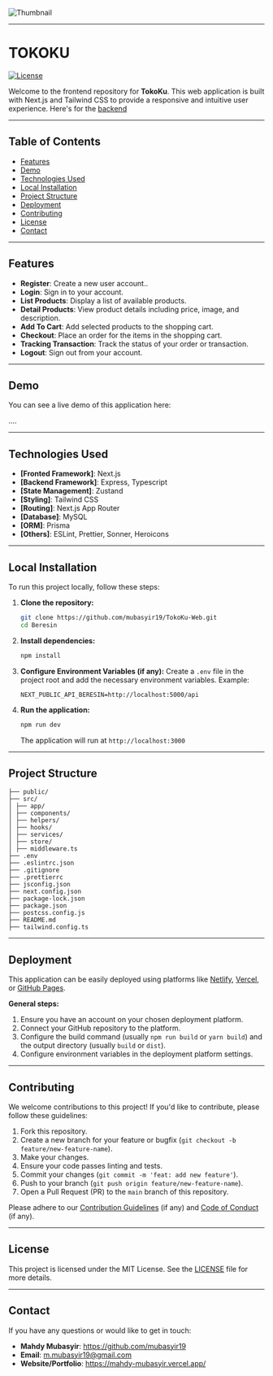![Thumbnail](./thumbnail.png)

---

# TOKOKU

[![License](https://img.shields.io/badge/License-MIT-blue.svg)](LICENSE)

Welcome to the frontend repository for **TokoKu**. This web application is built with Next.js and Tailwind CSS to provide a responsive and intuitive user experience. Here's for the [backend](https://github.com/mubasyir19/TokoKu-Backend)

---

## Table of Contents

- [Features](#features)
- [Demo](#demo)
- [Technologies Used](#technologies-used)
- [Local Installation](#local-installation)
- [Project Structure](#project-structure)
- [Deployment](#deployment)
- [Contributing](#contributing)
- [License](#license)
- [Contact](#contact)

---

## Features

- **Register**: Create a new user account..
- **Login**: Sign in to your account.
- **List Products**: Display a list of available products.
- **Detail Products**: View product details including price, image, and description.
- **Add To Cart**: Add selected products to the shopping cart.
- **Checkout**: Place an order for the items in the shopping cart.
- **Tracking Transaction**: Track the status of your order or transaction.
- **Logout**: Sign out from your account.

---

## Demo

You can see a live demo of this application here:

....

---

## Technologies Used

- **[Fronted Framework]**: Next.js
- **[Backend Framework]**: Express, Typescript
- **[State Management]**: Zustand
- **[Styling]**: Tailwind CSS
- **[Routing]**: Next.js App Router
- **[Database]**: MySQL
- **[ORM]**: Prisma
- **[Others]**: ESLint, Prettier, Sonner, Heroicons

---

## Local Installation

To run this project locally, follow these steps:

1.  **Clone the repository:**

    ```bash
    git clone https://github.com/mubasyir19/TokoKu-Web.git
    cd Beresin
    ```

2.  **Install dependencies:**

    ```bash
    npm install
    ```

3.  **Configure Environment Variables (if any):**
    Create a `.env` file in the project root and add the necessary environment variables. Example:

    ```
    NEXT_PUBLIC_API_BERESIN=http://localhost:5000/api
    ```

4.  **Run the application:**
    ```bash
    npm run dev
    ```
    The application will run at `http://localhost:3000`

---

## Project Structure

```
├── public/
├── src/
│ ├── app/
│ ├── components/
│ ├── helpers/
│ ├── hooks/
│ ├── services/
│ ├── store/
│ ├── middleware.ts
├── .env
├── .eslintrc.json
├── .gitignore
├── .prettierrc
├── jsconfig.json
├── next.config.json
├── package-lock.json
├── package.json
├── postcss.config.js
├── README.md
├── tailwind.config.ts
```

---

## Deployment

This application can be easily deployed using platforms like [Netlify](https://www.netlify.com/), [Vercel](https://vercel.com/), or [GitHub Pages](https://pages.github.com/).

**General steps:**

1.  Ensure you have an account on your chosen deployment platform.
2.  Connect your GitHub repository to the platform.
3.  Configure the build command (usually `npm run build` or `yarn build`) and the output directory (usually `build` or `dist`).
4.  Configure environment variables in the deployment platform settings.

---

## Contributing

We welcome contributions to this project! If you'd like to contribute, please follow these guidelines:

1.  Fork this repository.
2.  Create a new branch for your feature or bugfix (`git checkout -b feature/new-feature-name`).
3.  Make your changes.
4.  Ensure your code passes linting and tests.
5.  Commit your changes (`git commit -m 'feat: add new feature'`).
6.  Push to your branch (`git push origin feature/new-feature-name`).
7.  Open a Pull Request (PR) to the `main` branch of this repository.

Please adhere to our [Contribution Guidelines](CONTRIBUTING.md) (if any) and [Code of Conduct](CODE_OF_CONDUCT.md) (if any).

---

## License

This project is licensed under the MIT License. See the [LICENSE](LICENSE) file for more details.

---

## Contact

If you have any questions or would like to get in touch:

- **Mahdy Mubasyir**: https://github.com/mubasyir19
- **Email**: m.mubasyir19@gmail.com
- **Website/Portfolio**: https://mahdy-mubasyir.vercel.app/
